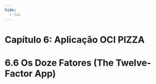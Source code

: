 ```yaml
---
hide:
  - toc
---
```


# Capítulo 6: Aplicação OCI PIZZA

# 6.6 Os Doze Fatores (The Twelve-Factor App)